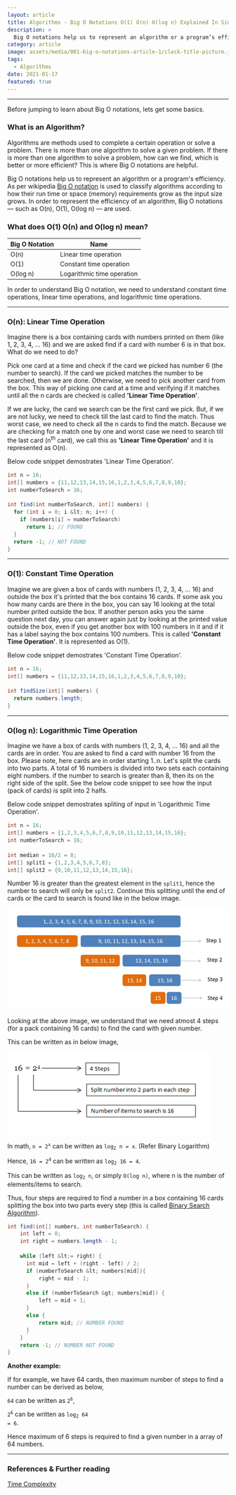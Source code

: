 ```yaml
---
layout: article
title: Algorithms - Big O Notations O(1) O(n) O(log n) Explained In Simple Terms
description: >
  Big O notations help us to represent an algorithm or a program’s efficiency. In this article, we will see 3 basic Big O notations O(1), O(n) and O(log n) with simple explanations and examples with code snippets.
category: article
image: assets/media/001-big-o-notations-article-1/clock-title-picture.jpg
tags:
  - Algorithms
date: 2021-01-17
featured: true
---
```


---

Before jumping to learn about Big O notations, lets get some basics.

### What is an Algorithm?

Algorithms are methods used to complete a certain operation or solve a problem. There is more than one algorithm to solve a given problem. If there is more than one algorithm to solve a problem, how can we find, which is better or more efficient? This is where Big O notations are helpful.

Big O notations help us to represent an algorithm or a program's efficiency. As per wikipedia [Big O notation](https://en.wikipedia.org/wiki/Big_O_notation) is used to classify algorithms according to how their run time or space (memory) requirements grow as the input size grows. In order to represent the efficiency of an algorithm, Big O notations — such as O(n), O(1), O(log n) — are used.

### What does O(1) O(n) and O(log n) mean?

| Big O Notation | Name                       |
| -------------- | -------------------------- |
| O(n)           | Linear time operation      |
| O(1)           | Constant time operation    |
| O(log n)       | Logarithmic time operation |

In order to understand Big O notation, we need to understand constant time operations, linear time operations, and logarithmic time operations.

---

### O(n): Linear Time Operation

Imagine there is a box containing cards with numbers printed on them (like 1, 2, 3, 4, … 16) and we are asked find if a card with number 6 is in that box. What do we need to do?

Pick one card at a time and check if the card we picked has number 6 (the number to search). If the card we picked matches the number to be searched, then we are done. Otherwise, we need to pick another card from the box. This way of picking one card at a time and verifying if it matches until all the n cards are checked is called **'Linear Time Operation'**.

If we are lucky, the card we search can be the first card we pick. But, if we are not lucky, we need to check till the last card to find the match. Thus worst case, we need to check all the n cards to find the match. Because we are checking for a match one by one and worst case we need to search till the last card (n<sup>th</sup> card), we call this as **'Linear Time Operation'** and it is represented as O(n).

Below code snippet demostrates 'Linear Time Operation'.

```java
int n = 16;
int[] numbers = {11,12,13,14,15,16,1,2,3,4,5,6,7,8,9,10};
int numberToSearch = 16;
​
int find(int numberToSearch, int[] numbers) {
  for (int i = 0; i &lt; n; i++) {
    if (numbers[i] = numberToSearch)
      return i; // FOUND
  }
  return -1; // NOT FOUND
}
```

---

### O(1): Constant Time Operation

Imagine we are given a box of cards with numbers (1, 2, 3, 4, … 16) and outside the box it's printed that the box contains 16 cards. If some ask you how many cards are there in the box, you can say 16 looking at the total number prited outside the box. If another person asks you the same question next day, you can answer again just by looking at the printed value outside the box, even if you get another box with 100 numbers in it and if it has a label saying the box contains 100 numbers. This is called **'Constant Time Operation'**. It is represented as O(1).

Below code snippet demostrates 'Constant Time Operation'.

```java
int n = 16;
int[] numbers = {11,12,13,14,15,16,1,2,3,4,5,6,7,8,9,10};
​
int findSize(int[] numbers) {
  return numbers.length;
}
```

---

### O(log n): Logarithmic Time Operation

Imagine we have a box of cards with numbers (1, 2, 3, 4, … 16) and all the cards are in order. You are asked to find a card with number 16 from the box. Please note, here cards are in order starting 1..n. Let's split the cards into two parts. A total of 16 numbers is divided into two sets each containing eight numbers. if the number to search is greater than 8, then its on the right side of the split. See the below code snippet to see how the input (pack of cards) is split into 2 halfs.

Below code snippet demostrates spliting of input in 'Logarithmic Time Operation'.

```java
int n = 16;
int[] numbers = {1,2,3,4,5,6,7,8,9,10,11,12,13,14,15,16};
int numberToSearch = 16;
​
int median = 16/2 = 8;
int[] split1 = {1,2,3,4,5,6,7,8};
int[] split2 = {9,10,11,12,13,14,15,16};
```

Number 16 is greater than the greatest element in the <code>split1</code>, hence the number to search will only be <code>split2</code>. Continue this splitting until the end of cards or the card to search is found like in the below image.

![Binary Search Representation](/assets/media/001-big-o-notations-article-1/binary-search.jpg)

Looking at the above image, we understand that we need atmost 4 steps (for a pack containing 16 cards) to find the card with given number.

This can be written as in below image,

![Binary Search Number Representation](/assets/media/001-big-o-notations-article-1/number-representation.png)

In math, <code>n = 2<sup>x</sup></code> can be written as <code>log<sub>2</sub> n = x</code>. (Refer Binary Logarithm)

Hence, <code>16 = 2<sup>4</sup></code> can be written as <code>log<sub>2</sub> 16 = 4</code>.

This can be written as <code>log<sub>2</sub> n</code>, or simply <code>O(log n)</code>, where n is the number of elements/items to search.

Thus, four steps are required to find a number in a box containing 16 cards splitting the box into two parts every step (this is called [Binary Search Algorithm](https://en.wikipedia.org/wiki/Binary_search_algorithm)).

```java
int find(int[] numbers, int numberToSearch) {
    int left = 0;
    int right = numbers.length - 1;
​
    while (left &lt;= right) {
      int mid = left + (right - left) / 2;
      if (numberToSearch &lt; numbers[mid]){
          right = mid - 1;
      }
      else if (numberToSearch &gt; numbers[mid]) {
          left = mid + 1;
      }
      else {
          return mid; // NUMBER FOUND
      }
    }
    return -1; // NUMBER NOT FOUND
}
```

**Another example:**

If for example, we have 64 cards, then maximum number of steps to find a number can be derived as below,

<code>64</code> can be written as <code>2<sup>6</sup></code>,

<code>2<sup>6</sup></code> can be written as <code>log<sub>2</sub> 64 = 6</code>.

Hence maximum of 6 steps is required to find a given number in a array of 64 numbers.

---

### References & Further reading

[Time Complexity](https://en.wikipedia.org/wiki/Time_complexity#Linear_time)
